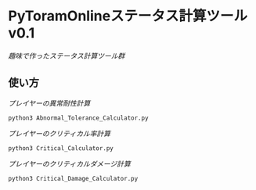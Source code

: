 # PyToramOnlineステータス計算ツール v0.1
*趣味で作ったステータス計算ツール群*

## 使い方
*プレイヤーの異常耐性計算*

`python3 Abnormal_Tolerance_Calculator.py`

*プレイヤーのクリティカル率計算*

`python3 Critical_Calculator.py`

*プレイヤーのクリティカルダメージ計算*

`python3 Critical_Damage_Calculator.py`

